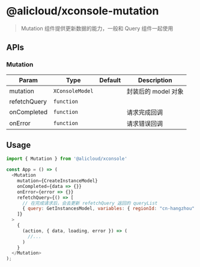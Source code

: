 # @alicloud/xconsole-mutation

> Mutation 组件提供更新数据的能力，一般和 Query 组件一起使用

## APIs

### Mutation

|Param|Type|Default|Description|
|-----|----|-------|-----------|
|mutation|`XConsoleModel`||封装后的 model 对象|
|refetchQuery|`function`|||
|onCompleted|`function`||请求完成回调|
|onError|`function`||请求错误回调|

## Usage

```js
import { Mutation } from '@alicloud/xconsole'

const App = () => (
  <Mutation
    mutation={CreateInstanceModel}
    onCompleted={data => {}}
    onError={error => {}}
    refetchQuery={() => [
      // 在完成请求后，会去更新 refetchQuery 返回的 queryList
      { query: GetInstancesModel, variables: { regionId: "cn-hangzhou" } }
    ]}
  >
    {
      (action, { data, loading, error }) => (
        //...
      )
    }
  </Mutation>
);
```

